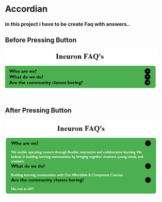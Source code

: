# Accordian 
###  in this project i have to be create Faq with answers..

## Before Pressing Button

![](./Before.PNG)

## After Pressing Button

![](./After.PNG)


